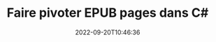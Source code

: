 ---
############################# Static ############################
layout: "auto-gen-merger"
date: 2022-09-20T10:46:36
draft: false
otherformats: pdf xps tex

############################# Head ############################
head_title: "Faire pivoter EPUB Pages dans C# - Faire pivoter à 90, 180, 270 Angle"
head_description: "Faites pivoter des pages de document spécifiques ou toutes les pages d'un fichier EPUB à un angle de rotation de 90, 180, 270 à l'aide de l'API de fusion de documents."

############################# Header ############################
title: "Faire pivoter EPUB pages dans C#"
description: "Faites pivoter les pages EPUB avec quelques lignes de code .NET."
bg_image: "https://cms.admin.containerize.com/templates/aspose/App_Themes/V3/images/bg/header1.png"
bg_overlay: false
button:
    enable: true
    icon: "fas fa-arrow-down"
    label: "Télécharger la version d'essai gratuite"
    link: "https://downloads.groupdocs.com/merger/net"

############################# SubMenu ############################
submenu:
    enable: true

    left:
        img_alt: "GroupDocs.Merger for .NET"
        image: "https://cms.admin.containerize.com/templates/groupdocs/images/product-logos/90x90-noborder/groupdocs-merger-net.png"
        product: "GroupDocs.Merger"
        platform: ".NET"

    middle:
        button:

            # button loop
            - link: "https://apireference.groupdocs.com/merger/net"
              text: "Référence API"

            # button loop
            - link: "https://github.com/groupdocs-merger"
              text: "Exemples de codes"

            # button loop
            - link: "https://products.groupdocs.app/merger/family"
              text: "Démos en direct"

            # button loop
            - link: "https://purchase.groupdocs.com/pricing/merger/net"
              text: "Tarification"

    right:
        link_download: "https://downloads.groupdocs.com/merger"
        link_learn: "https://docs.groupdocs.com/merger/net"
        link_buy: "https://purchase.groupdocs.com"

############################# About ############################
about:
    enable: true
    title: "À propos de l'API GroupDocs.Merger for .NET"
    content: |
        [GroupDocs.Merger for .NET](/fr/merger/net/) offre une solution simple pour fusionner et diviser en toute sécurité un large éventail de formats de documents, y compris PDF, Microsoft Office (Word, Excel, PowerPoint , OneNote), OpenDocument, HTML, images et bien d'autres dans les applications .NET. En ajoutant seulement quelques lignes de code, effectuez plusieurs opérations sur le document telles que déplacer, supprimer, faire pivoter, échanger, extraire ou modifier l'orientation des pages dans les documents. L'API de fusion de documents prend également en charge la prévisualisation des pages de document sous forme d'image pour analyser la structure, la mise en forme et le contenu du document sur la page.
        
        L'API GroupDocs.Merger est un bon choix pour les solutions d'entreprise qui ont besoin de fonctionnalités de rotation de pages de fichiers. Ces API sont bien prises en charge sur tous les principaux systèmes d'exploitation et plates-formes, y compris .NET Framework, .NET Standard, .NET Core, Mono.

############################# Steps ############################
steps:
    enable: true
    title_left: "Faire pivoter EPUB pages de fichiers dans .NET"
    content_left: |
        [GroupDocs.Merger for .NET](/fr/merger/net/) permet aux développeurs de C# de faire pivoter facilement certaines pages ou toutes les pages d'un fichier EPUB à 90 , 180 ou 270 angle de rotation en mettant en œuvre quelques étapes faciles.
        
        * Initialisez **RotateOptions** avec l'angle de rotation et les numéros de page souhaités.
        * Créez une nouvelle instance de **Merger** et transmettez le chemin du document source en tant que paramètre du constructeur.
        * Appelez **RotatePages** et transmettez l'objet **RotateOptions**.
        * Appelez **Save** et spécifiez le chemin du fichier pour enregistrer le document résultant.

    title_right: "Configuration requise"
    content_right: |
        Les API GroupDocs.Merger for .NET sont prises en charge sur toutes les principales plates-formes et systèmes d'exploitation. Avant d'exécuter le code ci-dessous, assurez-vous que les prérequis suivants sont installés sur votre système.

        * Systèmes d'exploitation : Microsoft Windows, Linux, MacOS
        * Environnements de développement : Visual Studio, Xamarin, MonoDevelop
        * Cadres: .NET Framework, .NET Standard, .NET Core, Mono
        * Téléchargez la dernière version de GroupDocs.Merger for .NET depuis [NuGet](https://www.nuget.org/packages/groupdocs.merger)
         
    code: |
     {{% merger/additional-styles %}}
     {{< merger/code-merger title="Comment faire pivoter les pages de fichiers EPUB à l'aide de l'exemple de code C#">}}

        ```csharp    
        // Faire pivoter EPUB pages de fichiers à l'aide de l'API GroupDocs.Merger
        // Initialiser la classe RotateOptions pour spécifier l'angle de rotation et les numéros de page à faire pivoter
        RotateOptions rotateOptions = new RotateOptions(RotateMode.Rotate180, new int[] { 2, 3 });

        // Instancier la fusion avec le document d'entrée EPUB
        using (Merger merger = new Merger("input.epub"))
          {
            // Appelez la méthode RotatePages et transmettez-lui l'objet RotateOptions
            merger.RotatePages(rotateOptions);
    
            // Appelez la méthode Save et transmettez le chemin de fichier souhaité pour enregistrer le document de sortie
            merger.Save("output.epub");
          }
        ```
     {{< /merger/code-merger >}}

############################# Demos ############################
demos:
    enable: true
    title: "Démos en direct - Faites pivoter EPUB pages de fichiers en ligne"
    content: |
       Faites pivoter les pages de fichiers EPUB dès maintenant en visitant le site Web [GroupDocs.Merger Live Demos](https://products.groupdocs.app/splitter/rotate-pages/epub).
       La démo en direct présente les avantages suivants.
        
############################# About Formats ############################
about_formats:
    enable: true

############################# More Formats ############################
more_formats:
    enable: true
    title: "Faire pivoter les pages d'autres formats de document"
    content: |
        .NET documente l'API de fusion et de division pour les formats de fichiers et les images. Faites pivoter certains des formats de fichiers populaires comme indiqué ci-dessous.

############################# Back to top ###############################
back_to_top:
    enable: true
---